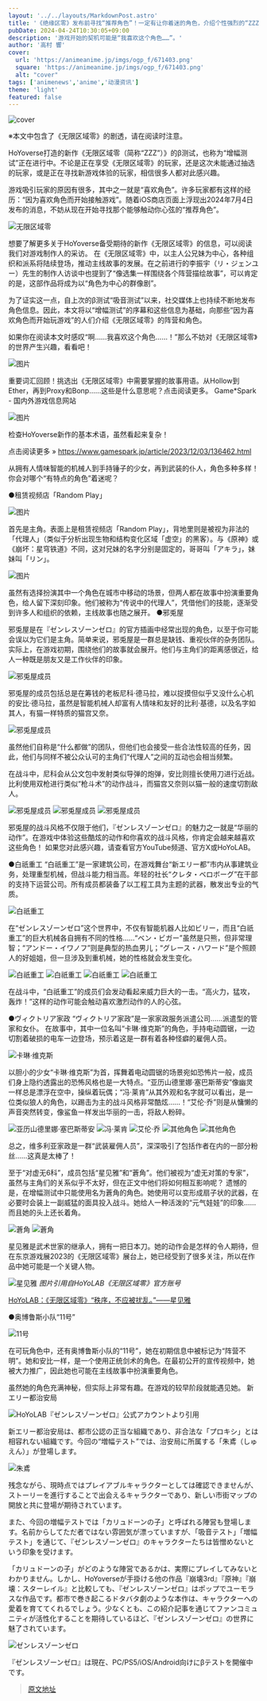 ```yaml
---
layout: '../../layouts/MarkdownPost.astro'
title: '《绝缘区零》发布前寻找“推荐角色”！一定有让你着迷的角色，介绍个性强烈的“ZZZ”人物与阵营【增幅测试】'
pubDate: 2024-04-24T10:30:05+09:00
description: '游戏开始的契机可能是“我喜欢这个角色……”。'
author: '高村 響'
cover:
  url: 'https://animeanime.jp/imgs/ogp_f/671403.png'
  square: 'https://animeanime.jp/imgs/ogp_f/671403.png'
  alt: "cover"
tags: ['animenews','anime','动漫资讯']
theme: 'light'
featured: false
---
```

![cover](https://animeanime.jp/imgs/ogp_f/671403.png) 

※本文中包含了《无限区域零》的剧透，请在阅读时注意。

HoYoverse打造的新作《无限区域零（简称“ZZZ”）》的β测试，也称为“增幅测试”正在进行中。不论是正在享受《无限区域零》的玩家，还是这次未能通过抽选的玩家，或是正在寻找新游戏体验的玩家，相信很多人都对此感兴趣。

游戏吸引玩家的原因有很多，其中之一就是“喜欢角色”。许多玩家都有这样的经历：“因为喜欢角色而开始接触游戏”。随着iOS商店页面上浮现出2024年7月4日发布的消息，不妨从现在开始寻找那个能够触动你心弦的“推荐角色”。

![无限区域零](/imgs/zoom/671429.png)

想要了解更多关于HoYoverse备受期待的新作《无限区域零》的信息，可以阅读我们对游戏制作人的采访。 
在《无限区域零》中，以主人公兄妹为中心，各种组织和派系将陆续登场，推动主线故事的发展。在之前进行的李振宇（リ・ジェンユー）先生的制作人访谈中也提到了“像选集一样围绕各个阵营描绘故事”，可以肯定的是，这部作品将成为以“角色为中心的群像剧”。

为了证实这一点，自上次的β测试“吸音测试”以来，社交媒体上也持续不断地发布角色信息。因此，本文将以“增幅测试”的序幕和这些信息为基础，向那些“因为喜欢角色而开始玩游戏”的人们介绍《无限区域零》的阵营和角色。

如果你在阅读本文时感叹“啊……我喜欢这个角色……！”那么不妨对《无限区域零》的世界产生兴趣，看看吧！

![图片](/imgs/zoom/671430.png)

重要词汇回顾！挑选出《无限区域零》中需要掌握的故事用语。从Hollow到Ether，再到Proxy和Bonp……这些是什么意思呢？点击阅读更多。 
Game*Spark - 国内外游戏信息网站

![图片](/imgs/zoom/671431.png)

检查HoYoverse新作的基本术语，虽然看起来复杂！

点击阅读更多 » https://www.gamespark.jp/article/2023/12/03/136462.html

从拥有人情味智能的机械人到手持锤子的少女，再到武装的仆人，角色多种多样！你会对哪个“有特点的角色”着迷呢？

●租赁视频店「Random Play」

![图片](/imgs/zoom/671432.png)

首先是主角。表面上是租赁视频店「Random Play」，背地里则是被视为非法的「代理人」（类似于分析出现生物和结构变化区域「虚空」的黑客）。与《原神》或《崩坏：星穹铁道》不同，这对兄妹的名字分别是固定的，哥哥叫「アキラ」，妹妹叫「リン」。

![图片](/imgs/zoom/671433.png)

虽然有选择扮演其中一个角色在城市中移动的场景，但两人都在故事中扮演重要角色，给人留下深刻印象。他们被称为“传说中的代理人”，凭借他们的技能，逐渐受到许多人和组织的依赖，主线故事也随之展开。 
●邪兎屋

邪兎屋是在『ゼンレスゾーンゼロ』的官方插画中经常出现的角色，以至于你可能会误以为它们是主角。简单来说，邪兎屋是一群总是缺钱、重视伙伴的杂务团队。实际上，在游戏初期，围绕他们的故事就会展开。他们与主角们的距离感很近，给人一种既是朋友又是工作伙伴的印象。

![邪兎屋成员](/imgs/zoom/671434.png)

邪兎屋的成员包括总是在筹钱的老板尼科·德马拉，难以捉摸但似乎又没什么心机的安比·德马拉，虽然是智能机械人却富有人情味和友好的比利·基德，以及名字如其人，有猫一样特质的猫宫又奈。

![邪兎屋成员](/imgs/zoom/671435.png)

虽然他们自称是“什么都做”的团队，但他们也会接受一些合法性较高的任务，因此，他们与同样不被公众认可的主角们“代理人”之间的互动也会相当频繁。

在战斗中，尼科会从公文包中发射类似导弹的炮弹，安比则擅长使用刀进行近战。比利使用双枪进行类似“枪斗术”的动作战斗，而猫宫又奈则以猫一般的速度切割敌人。

![邪兎屋成员](/imgs/zoom/671436.png)
![邪兎屋成员](/imgs/zoom/671437.png)
![邪兎屋成员](/imgs/zoom/671438.png)

邪兎屋的战斗风格不仅限于他们，『ゼンレスゾーンゼロ』的魅力之一就是“华丽的动作”。在游戏中体验这些酷炫的动作和你喜欢的战斗风格，你肯定会越来越喜欢这些角色！ 
如果您对此感兴趣，请查看官方YouTube频道、官方X或HoYoLAB。

●白祇重工
“白祇重工”是一家建筑公司，在游戏舞台“新エリー都”市内从事建筑业务，处理重型机械，但战斗能力相当高。年轻的社长“クレタ・ベロボーグ”在干部的支持下运营公司。所有成员都装备了以工程工具为主题的武器，散发出专业的气质。

![白祇重工](/imgs/zoom/671439.png)

在“ゼンレスゾーンゼロ”这个世界中，不仅有智能机器人比如ビリー，而且“白祇重工”的巨大机械各自拥有不同的性格……“ベン・ビガー”虽然是只熊，但非常理智；“アンドー・イワノフ”则是典型的热血男儿；“グレース・ハワード”是个照顾人的好姐姐，但一旦涉及到重机械，她的性格就会发生变化。

![白祇重工](/imgs/zoom/671440.png)
![白祇重工](/imgs/zoom/671441.png)
![白祇重工](/imgs/zoom/671442.png)
![白祇重工](/imgs/zoom/671443.png)

在战斗中，“白祇重工”的成员们会发动看起来威力巨大的一击。“高火力，猛攻，轰炸！”这样的动作可能会触动喜欢激烈动作的人的心弦。

●ヴィクトリア家政
“ヴィクトリア家政”是一家家政服务派遣公司……派遣型的管家和女仆。 
在故事中，其中一位名叫“卡琳·维克斯”的角色，手持电动圆锯，一边切割着破损的电车一边登场，预示着这是一群有着各种怪癖的雇佣人员。 

![卡琳·维克斯](/imgs/zoom/671444.png)

以胆小的少女“卡琳·维克斯”为首，挥舞着电动圆锯的场景宛如恐怖片一般，成员们身上隐约透露出的恐怖风格也是一大特点。“亚历山德里娜·塞巴斯蒂安”像幽灵一样总是漂浮在空中，操纵着玩偶；“冯·莱肯”从其外观和名字就可以看出，是一位类似狼人的角色，以踢击为主的战斗风格非常酷炫……！“艾伦·乔”则是从慵懒的声音突然转变，像鲨鱼一样发出华丽的一击，将敌人粉碎。

![亚历山德里娜·塞巴斯蒂安](/imgs/zoom/671445.png)
![冯·莱肯](/imgs/zoom/671446.png)
![艾伦·乔](/imgs/zoom/671447.png)
![其他角色](/imgs/zoom/671448.png)
![其他角色](/imgs/zoom/671449.png)

总之，维多利亚家政是一群“武装雇佣人员”，深深吸引了包括作者在内的一部分粉丝……这真是太棒了！

至于“对虚无6科”，成员包括“星见雅”和“蒼角”。他们被视为“虚无对策的专家”，虽然与主角们的关系似乎不太好，但在正文中他们将如何相互影响呢？ 
遗憾的是，在增幅测试中只能使用名为蒼角的角色。她使用可以变形成扇子状的武器，在必要时会装上一副威猛的面具投入战斗。她给人一种活泼的“元气娃娃”的印象……而且她的头上还长着角。

![蒼角](/imgs/zoom/671450.png)
![蒼角](/imgs/zoom/671451.png)

星见雅是武术世家的继承人，拥有一把日本刀。她的动作会是怎样的令人期待，但在东京游戏展2023的《无限区域零》展台上，她已经受到了很多关注，所以在作品中她可能是一个关键人物。

![星见雅](/imgs/zoom/671452.png)
*图片引用自HoYoLAB《无限区域零》官方账号*

[HoYoLAB：《无限区域零》“秩序，不应被扰乱。”——星见雅](https://www.hoyolab.com/article/13797430)

●奥博鲁斯小队“11号”

![11号](/imgs/zoom/671453.png)

在可玩角色中，还有奥博鲁斯小队的“11号”，她在初期信息中被标记为“阵营不明”。她和安比一样，是一个使用正统剑术的角色。在最初公开的宣传视频中，她被大力推广，因此她也可能在主线故事中扮演重要角色。

虽然她的角色充满神秘，但实际上非常有趣。在游戏的较早阶段就能遇见她。 
新エリー都治安局

![HoYoLAB『ゼンレスゾーンゼロ』公式アカウントより引用](/imgs/zoom/671454.png)

新エリー都治安局は、都市公認の正当な組織であり、非合法な「プロキシ」とは相容れない組織です。今回の“増幅テスト”では、治安局に所属する「朱鳶（しゅえん）」が登場します。

![朱鳶](/imgs/zoom/671455.png)

残念ながら、現時点ではプレイアブルキャラクターとしては確認できませんが、ストーリーを進行することで出会えるキャラクターであり、新しい市街マップの開放と共に登場が期待されています。

また、今回の増幅テストでは「カリュドーンの子」と呼ばれる陣営も登場します。名前からしてただ者ではない雰囲気が漂っていますが、「吸音テスト」「増幅テスト」を通じて、『ゼンレスゾーンゼロ』のキャラクターたちは皆憎めないという印象を受けます。

「カリュドーンの子」がどのような陣営であるかは、実際にプレイしてみないとわかりません。しかし、HoYoverseが手掛ける他の作品『崩壊3rd』『原神』『崩壊：スターレイル』と比較しても、『ゼンレスゾーンゼロ』はポップでユーモラスな作品です。都市で巻き起こるドタバタ劇のような本作は、キャラクターへの愛着を育ててくれるでしょう。少なくとも、この紹介記事を通じてファンコミュニティが活性化することを期待しているほど、『ゼンレスゾーンゼロ』の世界に魅了されています。

![ゼンレスゾーンゼロ](/imgs/zoom/671456.png)

『ゼンレスゾーンゼロ』は現在、PC/PS5/iOS/Android向けにβテストを開催中です。 

>[原文地址](https://animeanime.jp/article/2024/04/24/84039.html)  